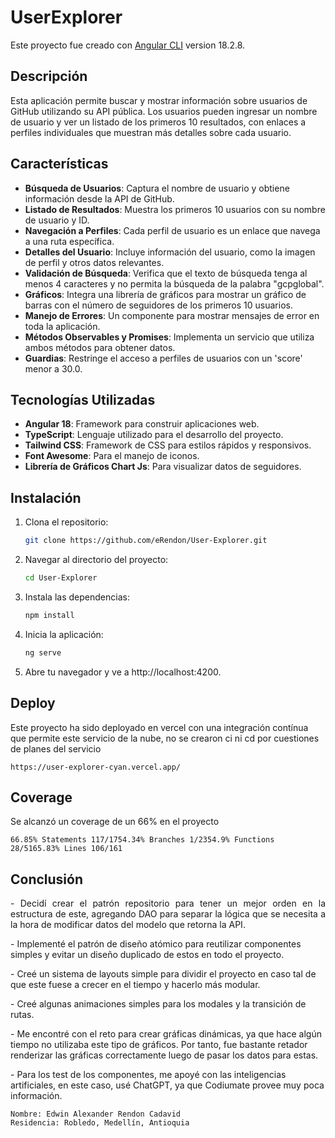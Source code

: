 # UserExplorer

Este proyecto fue creado con [Angular CLI](https://github.com/angular/angular-cli) version 18.2.8.

## Descripción

Esta aplicación permite buscar y mostrar información sobre usuarios de GitHub utilizando su API pública. Los usuarios pueden ingresar un nombre de usuario y ver un listado de los primeros 10 resultados, con enlaces a perfiles individuales que muestran más detalles sobre cada usuario.

## Características

- **Búsqueda de Usuarios**: Captura el nombre de usuario y obtiene información desde la API de GitHub.
- **Listado de Resultados**: Muestra los primeros 10 usuarios con su nombre de usuario y ID.
- **Navegación a Perfiles**: Cada perfil de usuario es un enlace que navega a una ruta específica.
- **Detalles del Usuario**: Incluye información del usuario, como la imagen de perfil y otros datos relevantes.
- **Validación de Búsqueda**: Verifica que el texto de búsqueda tenga al menos 4 caracteres y no permita la búsqueda de la palabra "gcpglobal".
- **Gráficos**: Integra una librería de gráficos para mostrar un gráfico de barras con el número de seguidores de los primeros 10 usuarios.
- **Manejo de Errores**: Un componente para mostrar mensajes de error en toda la aplicación.
- **Métodos Observables y Promises**: Implementa un servicio que utiliza ambos métodos para obtener datos.
- **Guardias**: Restringe el acceso a perfiles de usuarios con un 'score' menor a 30.0.

## Tecnologías Utilizadas

- **Angular 18**: Framework para construir aplicaciones web.
- **TypeScript**: Lenguaje utilizado para el desarrollo del proyecto.
- **Tailwind CSS**: Framework de CSS para estilos rápidos y responsivos.
- **Font Awesome**: Para el manejo de iconos.
- **Librería de Gráficos Chart Js**: Para visualizar datos de seguidores.

## Instalación

1. Clona el repositorio:

   ```bash
   git clone https://github.com/eRendon/User-Explorer.git
   ```
2. Navegar al directorio del proyecto:
    ```bash
    cd User-Explorer 
    ```
3. Instala las dependencias:
    ```bash
    npm install
    ```
   
4. Inicia la aplicación:
    ```bash
    ng serve
   ```
   
5. Abre tu navegador y ve a http://localhost:4200.

## Deploy

Este proyecto ha sido deployado en vercel con una integración contínua que permite este servicio de la nube, no se crearon ci ni cd por cuestiones de planes del servicio
```
https://user-explorer-cyan.vercel.app/
```

## Coverage
Se alcanzó un coverage de un 66% en el proyecto
```
66.85% Statements 117/1754.34% Branches 1/2354.9% Functions 28/5165.83% Lines 106/161
```
## Conclusión

<p style="text-align: justify;">
- Decidí crear el patrón repositorio para tener un mejor orden en la estructura de este, agregando DAO para separar la lógica que se necesita a la hora de modificar datos del modelo que retorna la API.
</p>
<p>
- Implementé el patrón de diseño atómico para reutilizar componentes simples y evitar un diseño duplicado de estos en todo el proyecto.
</p>
<p>
- Creé un sistema de layouts simple para dividir el proyecto en caso tal de que este fuese a crecer en el tiempo y hacerlo más modular.
</p>
<p>
- Creé algunas animaciones simples para los modales y la transición de rutas.
</p>
<p>
- Me encontré con el reto para crear gráficas dinámicas, ya que hace algún tiempo no utilizaba este tipo de gráficos. Por tanto, fue bastante retador renderizar las gráficas correctamente luego de pasar los datos para estas. 
</p>
<p>
- Para los test de los componentes, me apoyé con las inteligencias artificiales, en este caso, usé ChatGPT, ya que Codiumate provee muy poca información.
</p>

```
Nombre: Edwin Alexander Rendon Cadavid
Residencia: Robledo, Medellín, Antioquia
```
